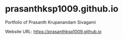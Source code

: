 # prasanthksp1009.github.io
Portfolio of Prasanth Krupanandam Sivagami

Website URL: https://prasanthksp1009.github.io